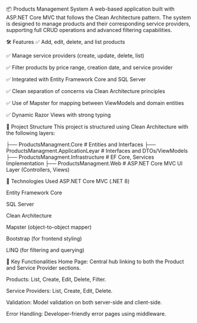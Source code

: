 📦 Products Management System
A web-based application built with ASP.NET Core MVC that follows the Clean Architecture pattern. 
The system is designed to manage products and their corresponding service providers, supporting full CRUD operations and advanced filtering capabilities.



🛠 Features
✅ Add, edit, delete, and list products

✅ Manage service providers (create, update, delete, list)

✅ Filter products by price range, creation date, and service provider

✅ Integrated with Entity Framework Core and SQL Server

✅ Clean separation of concerns via Clean Architecture principles

✅ Use of Mapster for mapping between ViewModels and domain entities

✅ Dynamic Razor Views with strong typing

🧱 Project Structure
This project is structured using Clean Architecture with the following layers:

├── ProductsManagment.Core             # Entities and Interfaces
├── ProductsManagment.ApplicationLeyar # Interfaces and DTOs/ViewModels
├── ProductsManagment.Infrastructure   # EF Core, Services Implementation
├── ProductsManagment.Web              # ASP.NET Core MVC UI Layer (Controllers, Views)

🔧 Technologies Used
ASP.NET Core MVC (.NET 8)

Entity Framework Core

SQL Server

Clean Architecture

Mapster (object-to-object mapper)

Bootstrap (for frontend styling)

LINQ (for filtering and querying)

📂 Key Functionalities
Home Page: Central hub linking to both the Product and Service Provider sections.

Products: List, Create, Edit, Delete, Filter.

Service Providers: List, Create, Edit, Delete.

Validation: Model validation on both server-side and client-side.

Error Handling: Developer-friendly error pages using middleware.



